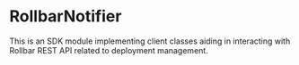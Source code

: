 # RollbarNotifier

This is an SDK module implementing client classes aiding in interacting with Rollbar REST API related to deployment management.
